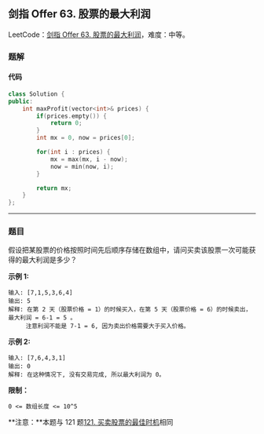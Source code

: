 ## 剑指 Offer 63. 股票的最大利润

LeetCode：[剑指 Offer 63. 股票的最大利润](https://leetcode.cn/problems/gu-piao-de-zui-da-li-run-lcof/)，难度：中等。

### 题解

#### 代码

```c++
class Solution {
public:
    int maxProfit(vector<int>& prices) {
        if(prices.empty()) {
            return 0;
        }
        int mx = 0, now = prices[0];

        for(int i : prices) {
            mx = max(mx, i - now);
            now = min(now, i);
        }

        return mx;
    }
};
```



---



### 题目

假设把某股票的价格按照时间先后顺序存储在数组中，请问买卖该股票一次可能获得的最大利润是多少？

 

**示例 1:**

```
输入: [7,1,5,3,6,4]
输出: 5
解释: 在第 2 天（股票价格 = 1）的时候买入，在第 5 天（股票价格 = 6）的时候卖出，最大利润 = 6-1 = 5 。
     注意利润不能是 7-1 = 6, 因为卖出价格需要大于买入价格。
```

**示例 2:**

```
输入: [7,6,4,3,1]
输出: 0
解释: 在这种情况下, 没有交易完成, 所以最大利润为 0。
```

 

**限制：**

```
0 <= 数组长度 <= 10^5
```

 

**注意：**本题与 121 题[121. 买卖股票的最佳时机](https://leetcode.cn/problems/best-time-to-buy-and-sell-stock/)相同


